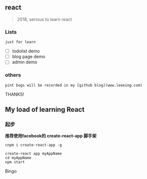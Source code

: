 ## react

> 2018, serious to learn react

### Lists

	just for learn

- [ ] todolist demo
- [ ] blog page demo
- [ ] admin demo

### others

	pint bugs will be recorded in my [github blog](www.leeeing.com)

THANKS!

## My load of learning React

### 起步

**推荐使用facebook的 create-react-app 脚手架**

```
cnpm i create-react-app -g

create-react app myAppName
cd myAppName
npm start
```

Bingo

### 